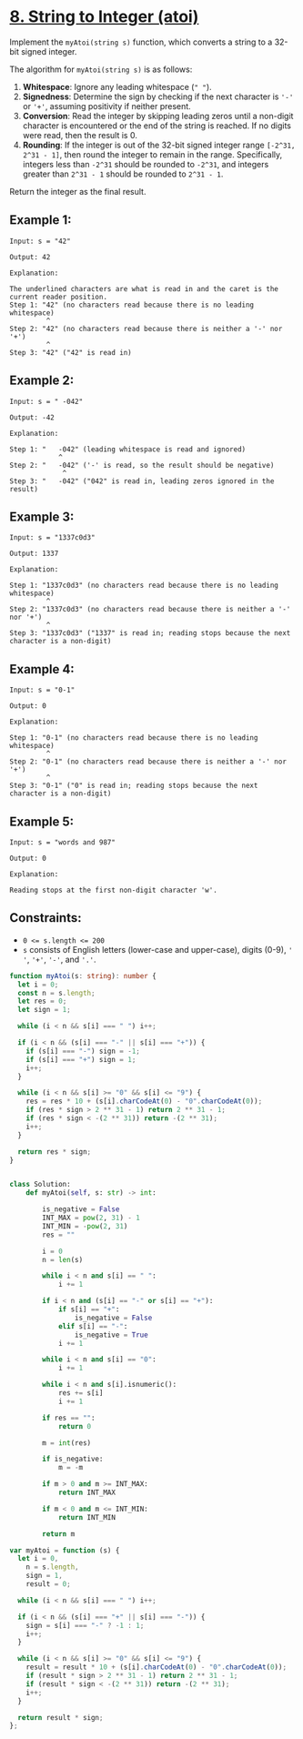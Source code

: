 # [8. String to Integer (atoi)](https://leetcode.com/problems/string-to-integer-atoi/description/)

Implement the `myAtoi(string s)` function, which converts a string to a 32-bit signed integer.

The algorithm for `myAtoi(string s)` is as follows:

1. **Whitespace**: Ignore any leading whitespace (`" "`).
2. **Signedness**: Determine the sign by checking if the next character is `'-'` or `'+'`, assuming positivity if neither present.
3. **Conversion**: Read the integer by skipping leading zeros until a non-digit character is encountered or the end of the string is reached. If no digits were read, then the result is 0.
4. **Rounding**: If the integer is out of the 32-bit signed integer range `[-2^31, 2^31 - 1]`, then round the integer to remain in the range. Specifically, integers less than `-2^31` should be rounded to `-2^31`, and integers greater than `2^31 - 1` should be rounded to `2^31 - 1`.

Return the integer as the final result.

## Example 1:

```
Input: s = "42"

Output: 42

Explanation:

The underlined characters are what is read in and the caret is the current reader position.
Step 1: "42" (no characters read because there is no leading whitespace)
         ^
Step 2: "42" (no characters read because there is neither a '-' nor '+')
         ^
Step 3: "42" ("42" is read in)
```

## Example 2:

```
Input: s = " -042"

Output: -42

Explanation:

Step 1: "   -042" (leading whitespace is read and ignored)
            ^
Step 2: "   -042" ('-' is read, so the result should be negative)
             ^
Step 3: "   -042" ("042" is read in, leading zeros ignored in the result)
```

## Example 3:

```
Input: s = "1337c0d3"

Output: 1337

Explanation:

Step 1: "1337c0d3" (no characters read because there is no leading whitespace)
         ^
Step 2: "1337c0d3" (no characters read because there is neither a '-' nor '+')
         ^
Step 3: "1337c0d3" ("1337" is read in; reading stops because the next character is a non-digit)
```

## Example 4:

```
Input: s = "0-1"

Output: 0

Explanation:

Step 1: "0-1" (no characters read because there is no leading whitespace)
         ^
Step 2: "0-1" (no characters read because there is neither a '-' nor '+')
         ^
Step 3: "0-1" ("0" is read in; reading stops because the next character is a non-digit)
```

## Example 5:

```
Input: s = "words and 987"

Output: 0

Explanation:

Reading stops at the first non-digit character 'w'.
```

## Constraints:

- `0 <= s.length <= 200`
- `s` consists of English letters (lower-case and upper-case), digits (0-9), `' '`, `'+'`, `'-'`, and `'.'`.

```ts
function myAtoi(s: string): number {
  let i = 0;
  const n = s.length;
  let res = 0;
  let sign = 1;

  while (i < n && s[i] === " ") i++;

  if (i < n && (s[i] === "-" || s[i] === "+")) {
    if (s[i] === "-") sign = -1;
    if (s[i] === "+") sign = 1;
    i++;
  }

  while (i < n && s[i] >= "0" && s[i] <= "9") {
    res = res * 10 + (s[i].charCodeAt(0) - "0".charCodeAt(0));
    if (res * sign > 2 ** 31 - 1) return 2 ** 31 - 1;
    if (res * sign < -(2 ** 31)) return -(2 ** 31);
    i++;
  }

  return res * sign;
}
```

```py

class Solution:
    def myAtoi(self, s: str) -> int:

        is_negative = False
        INT_MAX = pow(2, 31) - 1
        INT_MIN = -pow(2, 31)
        res = ""

        i = 0
        n = len(s)

        while i < n and s[i] == " ":
            i += 1

        if i < n and (s[i] == "-" or s[i] == "+"):
            if s[i] == "+":
                is_negative = False
            elif s[i] == "-":
                is_negative = True
            i += 1

        while i < n and s[i] == "0":
            i += 1

        while i < n and s[i].isnumeric():
            res += s[i]
            i += 1

        if res == "":
            return 0

        m = int(res)

        if is_negative:
            m = -m

        if m > 0 and m >= INT_MAX:
            return INT_MAX

        if m < 0 and m <= INT_MIN:
            return INT_MIN

        return m


```

```js
var myAtoi = function (s) {
  let i = 0,
    n = s.length,
    sign = 1,
    result = 0;

  while (i < n && s[i] === " ") i++;

  if (i < n && (s[i] === "+" || s[i] === "-")) {
    sign = s[i] === "-" ? -1 : 1;
    i++;
  }

  while (i < n && s[i] >= "0" && s[i] <= "9") {
    result = result * 10 + (s[i].charCodeAt(0) - "0".charCodeAt(0));
    if (result * sign > 2 ** 31 - 1) return 2 ** 31 - 1;
    if (result * sign < -(2 ** 31)) return -(2 ** 31);
    i++;
  }

  return result * sign;
};
```
